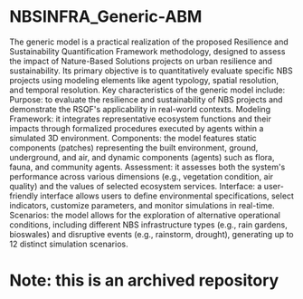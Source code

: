 # NBSINFRA_Generic-ABM
The generic model is a practical realization of the proposed Resilience and Sustainability Quantification Framework methodology, designed to assess the impact of Nature-Based Solutions projects on urban resilience and sustainability. Its primary objective is to quantitatively evaluate specific NBS projects using modeling elements like agent typology, spatial resolution, and temporal resolution.
Key characteristics of the generic model include:
Purpose: to evaluate the resilience and sustainability of NBS projects and demonstrate the RSQF's applicability in real-world contexts.
Modeling Framework: it integrates representative ecosystem functions and their impacts through formalized procedures executed by agents within a simulated 3D environment.
Components: the model features static components (patches) representing the built environment, ground, underground, and air, and dynamic components (agents) such as flora, fauna, and community agents.
Assessment: it assesses both the system's performance across various dimensions (e.g., vegetation condition, air quality) and the values of selected ecosystem services.
Interface: a user-friendly interface allows users to define environmental specifications, select indicators, customize parameters, and monitor simulations in real-time.
Scenarios: the model allows for the exploration of alternative operational conditions, including different NBS infrastructure types (e.g., rain gardens, bioswales) and disruptive events (e.g., rainstorm, drought), generating up to 12 distinct simulation scenarios.
# Note: this is an archived repository

